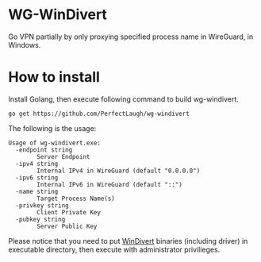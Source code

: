 # WG-WinDivert
Go VPN partially by only proxying specified process name in WireGuard, in Windows.

# How to install
Install Golang, then execute following command to build wg-windivert.

```
go get https://github.com/PerfectLaugh/wg-windivert
```

The following is the usage:

```
Usage of wg-windivert.exe:
  -endpoint string
        Server Endpoint
  -ipv4 string
        Internal IPv4 in WireGuard (default "0.0.0.0")
  -ipv6 string
        Internal IPv6 in WireGuard (default "::")
  -name string
        Target Process Name(s)
  -privkey string
        Client Private Key
  -pubkey string
        Server Public Key
```

Please notice that you need to put [WinDivert](https://reqrypt.org/windivert.html) binaries (including driver) in executable directory, then execute with administrator privilieges.
